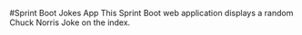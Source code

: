 #Sprint Boot Jokes App
This Sprint Boot web application displays a random Chuck Norris Joke on the index.